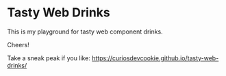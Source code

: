 # Tasty Web Drinks
This is my playground for tasty web component drinks.

Cheers!

Take a sneak peak if you like: https://curiosdevcookie.github.io/tasty-web-drinks/
